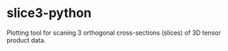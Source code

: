 slice3-python
=============

Plotting tool for scaning 3 orthogonal cross-sections (slices) of 3D tensor product data. 
